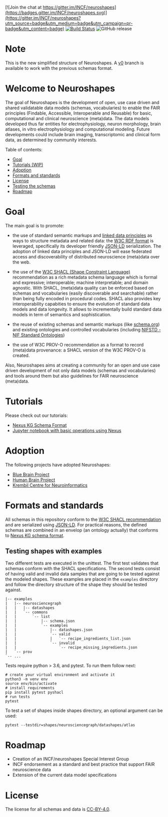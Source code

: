 [![Join the chat at https://gitter.im/INCF/neuroshapes](https://badges.gitter.im/INCF/neuroshapes.svg)](https://gitter.im/INCF/neuroshapes?utm_source=badge&utm_medium=badge&utm_campaign=pr-badge&utm_content=badge)
[![Build Status](https://travis-ci.org/INCF/neuroshapes.svg?branch=master)](https://travis-ci.org/INCF/neuroshapes)
![GitHub release](https://img.shields.io/github/release/INCF/neuroshapes.svg)

# Note

This is the new simplified structure of Neuroshapes. A [v0](https://github.com/INCF/neuroshapes/tree/v0) branch is available to work with the previous schemas format.

# Welcome to Neuroshapes
The goal of Neuroshapes is the development of open, use case driven and shared validatable data models (schemas, vocabularies) to enable the FAIR principles (Findable, Accessible, Interoperable and Reusable) for basic, computational and clinical neuroscience (meta)data.
The data models developed thus far entities for electrophysiology, neuron morphology, brain atlases, in vitro electrophysiology and computational modeling.
Future developments could include brain imaging, transcriptomic and clinical form data, as determined by community interests.

Table of contents:

* [Goal](#goal)
* [Tutorials (WIP)](#tutorials)
* [Adoption](#adoption)
* [Formats and standards](#formats-and-standards)
* [License](#License)
* [Testing the schemas](#testing-the-schemas)
* [Roadmap](#roadmap)


# Goal

The main goal is to  promote:


* the use of standard semantic markups and [linked data principles](https://www.w3.org/standards/semanticweb/data) as ways to structure metadata and related data: the [W3C RDF format](https://www.w3.org/RDF/) is leveraged, specifically its developer friendly [JSON-LD](https://json-ld.org/) serialization. The adoption of linked data principles and JSON-LD will ease federated access and discoverability of distributed neuroscience (meta)data over the web.


*  the use of the [W3C SHACL (Shape Constraint Language)](https://www.w3.org/TR/shacl) recommendation as a rich metadata schema language which is formal and expressive; interoperable; machine interpretable; and domain agnostic. With SHACL, (meta)data quality can be enforced based on schemas and vocabularies (easily discoverable and searchable) rather than being fully encoded in procedural codes. SHACL also provides key interoperability capabities to ensure the evolution of standard data models and data longevity. It allows to incrementally build standard data models in term of semantics and sophistication.



*  the reuse of existing schemas and semantic markups (like [schema.org](http://schema.org/)) and existing ontologies and controlled vocabularies (including [NIFSTD - NIF Standard Ontologies](https://github.com/SciCrunch/NIF-Ontology))



*  the use of  W3C PROV-O recommendation as a format to record (meta)data provenance: a SHACL version of the W3C PROV-O is created.


Also, Neuroshapes aims at creating a community for an open and use case driven development of not only data models (schemas and vocabularies) and tools around them but also guidelines for FAIR neuroscience (meta)data.

# Tutorials

Please check out our tutorials:
 - [Nexus KG Schema Format](https://bbp-nexus.epfl.ch/staging/schema-documentation/documentation/shacl-schemas.html#nexus-kg-schemas)
 - [Jupyter notebook with basic operations using Nexus](https://github.com/BlueBrain/nexus/blob/v0/tutorial/basic_operations_nexus_v0.ipynb)


# Adoption

The following projects have adopted Neuroshapes:

* [Blue Brain Project](https://bluebrain.epfl.ch)
* [Human Brain Project](https://www.humanbrainproject.eu/en/)
* [Krembil Centre for Neuroinformatics](https://www.camh.ca/en/science-and-research/institutes-and-centres/krembil-centre-for-neuroinformatics)

# Formats and standards
All schemas in this repository conform to the [W3C SHACL recommendation](https://www.w3.org/TR/shacl) and are serialized using [JSON-LD](https://www.w3.org/TR/2014/REC-json-ld-20140116/). For practical reasons, the defined schemas are combined in an envelop (an ontology actually) that conforms to [Nexus KG schema format](https://bbp-nexus.epfl.ch/dev/schema-documentation/documentation/shacl-schemas.html#shacl-schemas).

## Testing shapes with examples 

Two different tests are executed in the unittest. The first test validates that schemas conform with the SHACL specifications. 
The second tests consist of having valid and invalid data samples that are going to be tested against the modeled shapes. These examples are placed in the `examples`  directory and follow the directory structure of the shape they should be tested against. 

```
|-- examples
|   |-- neurosciencegraph
|   |   |-- datashapes
|   |   `-- commons
|   |       `-- list
|   |           |-- schema.json
|   |           `-- examples
|   |               |-- datashapes.json 
|   |               `-- valid
|   |               |   `-- recipe_ingredients_list.json 
|   |               `-- invalid
|   |                   `-- recipe_missing_ingredients.json
|   `-- prov     
`-- ...

```

Tests require python > 3.6, and pytest. To run them follow next:

    # create your virtual environment and activate it
    python3 -m venv env
    source env/bin/activate
    # install requirements
    pip install pytest pyshacl
    # run tests
    pytest
    
To test a set of shapes inside shapes directory, an optional argument can be used:

    pytest --testdir=shapes/neurosciencegraph/datashapes/atlas
    

    
# Roadmap

* Creation of an INCF/neuroshapes Special Interest Group
* INCF endorsement as a standard and best practice that support FAIR neuroscience data
* Extension of the current data model specifications

# License
The license for all schemas and data is [CC-BY-4.0](https://github.com/INCF/neuroshapes/blob/master/LICENSE).
